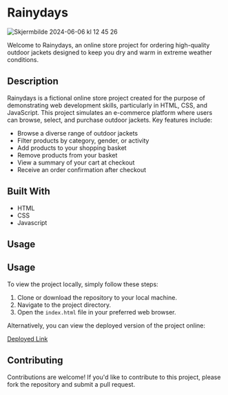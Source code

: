 # Rainydays

![Skjermbilde 2024-06-06 kl 12 45 26](https://github.com/Asora7/rainydays/raw/main/assets/142609146/cc57d917-c0e6-458a-b628-3f29d01a7f8d.png)



Welcome to Rainydays, an online store project for ordering high-quality outdoor jackets designed to keep you dry and warm in extreme weather conditions.


## Description

Rainydays is a fictional online store project created for the purpose of demonstrating web development skills, particularly in HTML, CSS, and JavaScript. This project simulates an e-commerce platform where users can browse, select, and purchase outdoor jackets.
Key features include:

- Browse a diverse range of outdoor jackets
- Filter products by category, gender, or activity
- Add products to your shopping basket
- Remove products from your basket
- View a summary of your cart at checkout
- Receive an order confirmation after checkout
  

## Built With

- HTML
- CSS
- Javascript


## Usage

## Usage

To view the project locally, simply follow these steps:

1. Clone or download the repository to your local machine.
2. Navigate to the project directory.
3. Open the `index.html` file in your preferred web browser.

Alternatively, you can view the deployed version of the project online:

[Deployed Link](https://asora7.github.io/rainydays/index.html)




## Contributing

Contributions are welcome! If you'd like to contribute to this project, please fork the repository and submit a pull request.


